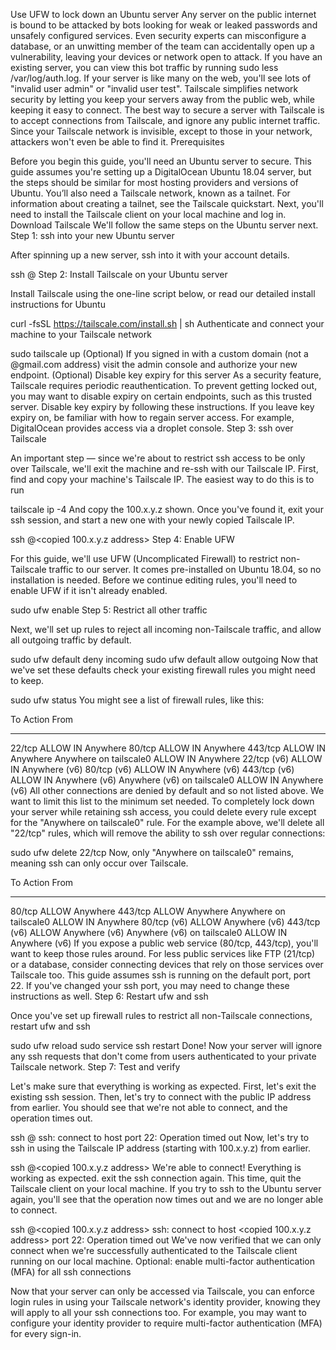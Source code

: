 Use UFW to lock down an Ubuntu server
Any server on the public internet is bound to be attacked by bots looking for weak or leaked passwords and unsafely configured services. Even security experts can misconfigure a database, or an unwitting member of the team can accidentally open up a vulnerability, leaving your devices or network open to attack.
If you have an existing server, you can view this bot traffic by running sudo less /var/log/auth.log. If your server is like many on the web, you'll see lots of "invalid user admin" or "invalid user test".
Tailscale simplifies network security by letting you keep your servers away from the public web, while keeping it easy to connect.
The best way to secure a server with Tailscale is to accept connections from Tailscale, and ignore any public internet traffic. Since your Tailscale network is invisible, except to those in your network, attackers won't even be able to find it.
Prerequisites

Before you begin this guide, you'll need an Ubuntu server to secure. This guide assumes you're setting up a DigitalOcean Ubuntu 18.04 server, but the steps should be similar for most hosting providers and versions of Ubuntu.
You’ll also need a Tailscale network, known as a tailnet. For information about creating a tailnet, see the Tailscale quickstart.
Next, you'll need to install the Tailscale client on your local machine and log in.
Download Tailscale
We'll follow the same steps on the Ubuntu server next.
Step 1: ssh into your new Ubuntu server

After spinning up a new server, ssh into it with your account details.

ssh <username>@<server host ip>
Step 2: Install Tailscale on your Ubuntu server

Install Tailscale using the one-line script below, or read our detailed install instructions for Ubuntu

curl -fsSL https://tailscale.com/install.sh | sh
Authenticate and connect your machine to your Tailscale network

sudo tailscale up
(Optional) If you signed in with a custom domain (not a @gmail.com address) visit the admin console and authorize your new endpoint.
(Optional) Disable key expiry for this server
As a security feature, Tailscale requires periodic reauthentication. To prevent getting locked out, you may want to disable expiry on certain endpoints, such as this trusted server. Disable key expiry by following these instructions.
If you leave key expiry on, be familiar with how to regain server access. For example, DigitalOcean provides access via a droplet console.
Step 3: ssh over Tailscale

An important step — since we're about to restrict ssh access to be only over Tailscale, we'll exit the machine and re-ssh with our Tailscale IP.
First, find and copy your machine's Tailscale IP. The easiest way to do this is to run

tailscale ip -4
And copy the 100.x.y.z shown.
Once you've found it, exit your ssh session, and start a new one with your newly copied Tailscale IP.

ssh <username>@<copied 100.x.y.z address>
Step 4: Enable UFW

For this guide, we'll use UFW (Uncomplicated Firewall) to restrict non-Tailscale traffic to our server. It comes pre-installed on Ubuntu 18.04, so no installation is needed.
Before we continue editing rules, you'll need to enable UFW if it isn't already enabled.

sudo ufw enable
Step 5: Restrict all other traffic

Next, we'll set up rules to reject all incoming non-Tailscale traffic, and allow all outgoing traffic by default.

sudo ufw default deny incoming
sudo ufw default allow outgoing
Now that we've set these defaults check your existing firewall rules you might need to keep.

sudo ufw status
You might see a list of firewall rules, like this:

To                          Action      From
--                          ------      ----
22/tcp                      ALLOW IN    Anywhere
80/tcp                      ALLOW IN    Anywhere
443/tcp                     ALLOW IN    Anywhere
Anywhere on tailscale0      ALLOW IN    Anywhere
22/tcp (v6)                 ALLOW IN    Anywhere (v6)
80/tcp (v6)                 ALLOW IN    Anywhere (v6)
443/tcp (v6)                ALLOW IN    Anywhere (v6)
Anywhere (v6) on tailscale0 ALLOW IN    Anywhere (v6)
All other connections are denied by default and so not listed above. We want to limit this list to the minimum set needed.
To completely lock down your server while retaining ssh access, you could delete every rule except for the "Anywhere on tailscale0" rule.
For the example above, we'll delete all "22/tcp" rules, which will remove the ability to ssh over regular connections:

sudo ufw delete 22/tcp
Now, only "Anywhere on tailscale0" remains, meaning ssh can only occur over Tailscale.

To                          Action      From
--                          ------      ----
80/tcp                      ALLOW       Anywhere
443/tcp                     ALLOW       Anywhere
Anywhere on tailscale0      ALLOW IN    Anywhere
80/tcp (v6)                 ALLOW       Anywhere (v6)
443/tcp (v6)                ALLOW       Anywhere (v6)
Anywhere (v6) on tailscale0 ALLOW IN    Anywhere (v6)
If you expose a public web service (80/tcp, 443/tcp), you'll want to keep those rules around. For less public services like FTP (21/tcp) or a database, consider connecting devices that rely on those services over Tailscale too.
This guide assumes ssh is running on the default port, port 22. If you've changed your ssh port, you may need to change these instructions as well.
Step 6: Restart ufw and ssh

Once you've set up firewall rules to restrict all non-Tailscale connections, restart ufw and ssh

sudo ufw reload
sudo service ssh restart
Done! Now your server will ignore any ssh requests that don't come from users authenticated to your private Tailscale network.
Step 7: Test and verify

Let's make sure that everything is working as expected.
First, let's exit the existing ssh session.
Then, let's try to connect with the public IP address from earlier.
You should see that we're not able to connect, and the operation times out.

ssh <username>@<server host ip>
ssh: connect to host <server host ip> port 22: Operation timed out
Now, let's try to ssh in using the Tailscale IP address (starting with 100.x.y.z) from earlier.

ssh <username>@<copied 100.x.y.z address>
We're able to connect! Everything is working as expected. exit the ssh connection again.
This time, quit the Tailscale client on your local machine.
If you try to ssh to the Ubuntu server again, you'll see that the operation now times out and we are no longer able to connect.

ssh <username>@<copied 100.x.y.z address>
ssh: connect to host <copied 100.x.y.z address> port 22: Operation timed out
We've now verified that we can only connect when we're successfully authenticated to the Tailscale client running on our local machine.
Optional: enable multi-factor authentication (MFA) for all ssh connections

Now that your server can only be accessed via Tailscale, you can enforce login rules in using your Tailscale network's identity provider, knowing they will apply to all your ssh connections too.
For example, you may want to configure your identity provider to require multi-factor authentication (MFA) for every sign-in.